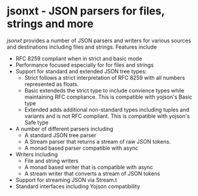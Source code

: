 # jsonxt - JSON parsers for files, strings and more

*jsonxt* provides a number of JSON parsers and writers for various sources
and destinations including files and strings.  Features include

* RFC 8259 compliant when in strict and basic mode
* Performance focused especially for for files and strings
* Support for standard and extended JSON tree types:
  * Strict follows a strict interpretation of RFC 8259 with all
    numbers represented as floats.
  * Basic extendeds the strict type to include convience types while maintaining
    RFC compliance.  This is compatible with yojson's Basic type
  * Extended adds additional non-standard types including tuples and variants
    and is not RFC compliant. This is compatible with yojson's Safe type
* A number of different parsers including
  * A standard JSON tree parser
  * A Stream parser that returns a stream of raw JSON tokens.
  * A monad based parser compatible with async
* Writers including
  * File and string writers
  * A monad based writer that is compatible with async
  * A stream writer that converts a stream of JSON tokens
* Support for streaming JSON via Stream.t
* Standard interfaces including Yojson compatibility
